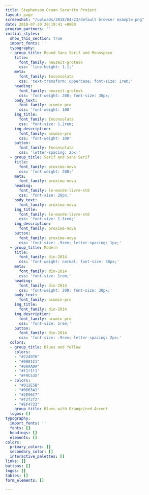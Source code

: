 ```yaml
---
title: Stephenson Ocean Security Project
layout: page
screenshot: "/uploads/2018/04/23/default browser example.png"
date: 2018-07-20 20:19:41 +0000
program_partners: ''
initial_styles:
  show_this_section: true
  import_fonts: ''
  typography:
  - group_title: Round Sans Serif and Monospace
    title:
      font_family: neuzeit-grotesk
      css: 'line-height: 1.1;'
    meta:
      font_family: Inconsolata
      css: 'text-transform: uppercase; font-size: 1rem;'
    heading:
      font_family: neuzeit-grotesk
      css: 'font-weight: 200; font-size: 30px;'
    body_text:
      font_family: acumin-pro
      css: 'font-weight: 100'
    img_title:
      font_family: Inconsolata
      css: 'font-size: 1.2rem; '
    img_description:
      font_family: acumin-pro
      css: 'font-weight: 100'
    button:
      font_family: Inconsolata
      css: 'letter-spacing: 2px;'
  - group_title: Serif and Sans Serif
    title:
      font_family: proxima-nova
      css: 'font-weight: 200;'
    meta:
      font_family: proxima-nova
    heading:
      font_family: le-monde-livre-std
      css: 'font-size: 28px;'
    body_text:
      font_family: proxima-nova
    img_title:
      font_family: le-monde-livre-std
      css: 'font-size: 1.3rem;'
    img_description:
      font_family: proxima-nova
    button:
      font_family: proxima-nova
      css: 'font-size: .9rem; letter-spacing: 1px;'
  - group_title: Modern
    title:
      font_family: din-2014
      css: 'font-weight: normal; font-size: 38px;'
    meta:
      font_family: din-2014
      css: 'font-size: 1rem;'
    heading:
      font_family: din-2014
      css: 'font-weight: 200; font-size: 30px;'
    body_text:
      font_family: acumin-pro
    img_title:
      font_family: din-2014
    img_description:
      font_family: acumin-pro
      css: 'font-size: 1rem;'
    button:
      font_family: din-2014
      css: 'font-size: .9rem; letter-spacing: 2px;'
  colors:
  - group_title: Blues and Yellow
    colors:
    - "#224976"
    - "#0081C1"
    - "#00AADA"
    - "#f1f1f1"
    - "#F9C535"
  - colors:
    - "#012E5B"
    - "#0663A1"
    - "#2E96C7"
    - "#f2f2f2"
    - "#EF4723"
    group_title: Blues with Orange/red Accent
  logos: []
typography:
  import_fonts: ''
  fonts: []
  headings: []
  elements: []
colors:
  primary_colors: []
  secondary_color: []
  interactive_palettes: []
links: []
buttons: []
logos: []
tables: []
form_elements: []

---
```

